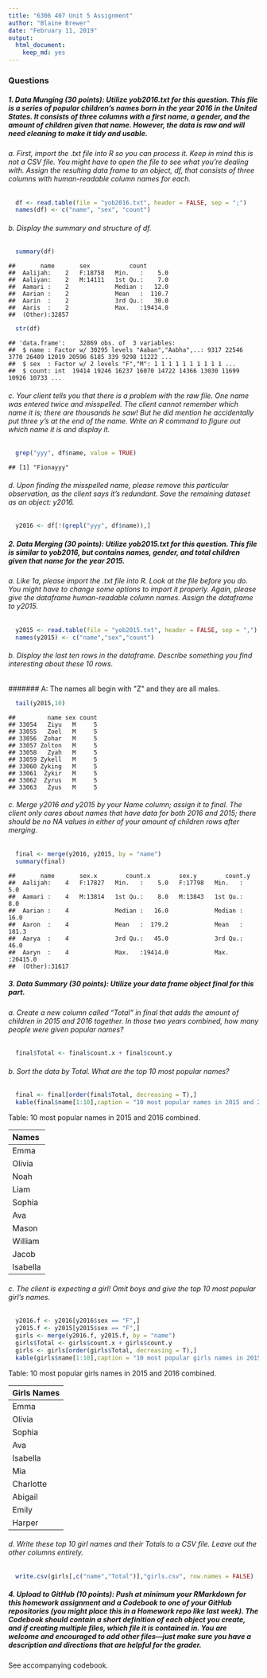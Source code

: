 ```yaml
---
title: "6306 407 Unit 5 Assignment"
author: "Blaine Brewer"
date: "February 11, 2019"
output: 
  html_document:
    keep_md: yes
---
```




### Questions

##### 1.	Data Munging (30 points): Utilize yob2016.txt for this question. This file is a series of popular children’s names born in the year 2016 in the United States.  It consists of three columns with a first name, a gender, and the amount of children given that name.  However, the data is raw and will need cleaning to make it tidy and usable.  

###### a.	First, import the .txt file into R so you can process it.  Keep in mind this is not a CSV file.  You might have to open the file to see what you’re dealing with.  Assign the resulting data frame to an object, df, that consists of three columns with human-readable column names for each.  


```r
  df <- read.table(file = "yob2016.txt", header = FALSE, sep = ";")
  names(df) <- c("name", "sex", "count")
```

###### b.	Display the summary and structure of df.  


```r
  summary(df)
```

```
##       name       sex           count        
##  Aalijah:    2   F:18758   Min.   :    5.0  
##  Aaliyan:    2   M:14111   1st Qu.:    7.0  
##  Aamari :    2             Median :   12.0  
##  Aarian :    2             Mean   :  110.7  
##  Aarin  :    2             3rd Qu.:   30.0  
##  Aaris  :    2             Max.   :19414.0  
##  (Other):32857
```

```r
  str(df)
```

```
## 'data.frame':	32869 obs. of  3 variables:
##  $ name : Factor w/ 30295 levels "Aaban","Aabha",..: 9317 22546 3770 26409 12019 20596 6185 339 9298 11222 ...
##  $ sex  : Factor w/ 2 levels "F","M": 1 1 1 1 1 1 1 1 1 1 ...
##  $ count: int  19414 19246 16237 16070 14722 14366 13030 11699 10926 10733 ...
```

###### c.	Your client tells you that there is a problem with the raw file.  One name was entered twice and misspelled.  The client cannot remember which name it is; there are thousands he saw! But he did mention he accidentally put three y’s at the end of the name.  Write an R command to figure out which name it is and display it.


```r
  grep("yyy", df$name, value = TRUE)
```

```
## [1] "Fionayyy"
```

###### d.	Upon finding the misspelled name, please remove this particular observation, as the client says it’s redundant.  Save the remaining dataset as an object: y2016.  


```r
  y2016 <- df[!(grepl("yyy", df$name)),]
```

##### 2.	Data Merging (30 points): Utilize yob2015.txt for this question.  This file is similar to yob2016, but contains names, gender, and total children given that name for the year 2015.

###### a.	Like 1a, please import the .txt file into R.  Look at the file before you do.  You might have to change some options to import it properly.  Again, please give the dataframe human-readable column names.  Assign the dataframe to y2015.  


```r
  y2015 <- read.table(file = "yob2015.txt", header = FALSE, sep = ",")
  names(y2015) <- c("name","sex","count")
```

###### b.	Display the last ten rows in the dataframe.  Describe something you find interesting about these 10 rows.

####### A: The names all begin with "Z" and they are all males.  


```r
  tail(y2015,10)
```

```
##         name sex count
## 33054   Ziyu   M     5
## 33055   Zoel   M     5
## 33056  Zohar   M     5
## 33057 Zolton   M     5
## 33058   Zyah   M     5
## 33059 Zykell   M     5
## 33060 Zyking   M     5
## 33061  Zykir   M     5
## 33062  Zyrus   M     5
## 33063   Zyus   M     5
```

###### c.	Merge y2016 and y2015 by your Name column; assign it to final.  The client only cares about names that have data for both 2016 and 2015; there should be no NA values in either of your amount of children rows after merging.


```r
  final <- merge(y2016, y2015, by = "name")
  summary(final)
```

```
##       name       sex.x        count.x        sex.y        count.y       
##  Aalijah:    4   F:17827   Min.   :    5.0   F:17798   Min.   :    5.0  
##  Aamari :    4   M:13814   1st Qu.:    8.0   M:13843   1st Qu.:    8.0  
##  Aarian :    4             Median :   16.0             Median :   16.0  
##  Aaron  :    4             Mean   :  179.2             Mean   :  181.3  
##  Aarya  :    4             3rd Qu.:   45.0             3rd Qu.:   46.0  
##  Aaryn  :    4             Max.   :19414.0             Max.   :20415.0  
##  (Other):31617
```

##### 3.	Data Summary (30 points): Utilize your data frame object final for this part.

###### a.	Create a new column called “Total” in final that adds the amount of children in 2015 and 2016 together.  In those two years combined, how many people were given popular names?


```r
  final$Total <- final$count.x + final$count.y
```

###### b.	Sort the data by Total.  What are the top 10 most popular names?


```r
  final <- final[order(final$Total, decreasing = T),]
  kable(final$name[1:10],caption = "10 most popular names in 2015 and 2016 combined.", col.names = "Names")
```



Table: 10 most popular names in 2015 and 2016 combined.

|Names    |
|:--------|
|Emma     |
|Olivia   |
|Noah     |
|Liam     |
|Sophia   |
|Ava      |
|Mason    |
|William  |
|Jacob    |
|Isabella |

###### c.	The client is expecting a girl!  Omit boys and give the top 10 most popular girl’s names.


```r
  y2016.f <- y2016[y2016$sex == "F",]
  y2015.f <- y2015[y2015$sex == "F",]
  girls <- merge(y2016.f, y2015.f, by = "name")
  girls$Total <- girls$count.x + girls$count.y
  girls <- girls[order(girls$Total, decreasing = T),]
  kable(girls$name[1:10],caption = "10 most popular girls names in 2015 and 2016 combined.", col.names = "Girls Names")
```



Table: 10 most popular girls names in 2015 and 2016 combined.

|Girls Names |
|:-----------|
|Emma        |
|Olivia      |
|Sophia      |
|Ava         |
|Isabella    |
|Mia         |
|Charlotte   |
|Abigail     |
|Emily       |
|Harper      |

###### d.	Write these top 10 girl names and their Totals to a CSV file.  Leave out the other columns entirely.


```r
  write.csv(girls[,c("name","Total")],"girls.csv", row.names = FALSE)
```

##### 4.	Upload to GitHub (10 points): Push at minimum your RMarkdown for this homework assignment and a Codebook to one of your GitHub repositories (you might place this in a Homework repo like last week).  The Codebook should contain a short definition of each object you create, and if creating multiple files, which file it is contained in.  You are welcome and encouraged to add other files—just make sure you have a description and directions that are helpful for the grader.

See accompanying codebook.
